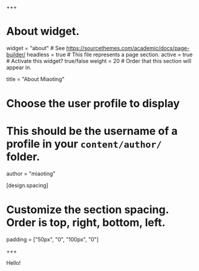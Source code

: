 +++
# About widget.
widget = "about"  # See https://sourcethemes.com/academic/docs/page-builder/
headless = true  # This file represents a page section.
active = true  # Activate this widget? true/false
weight = 20  # Order that this section will appear in.

title = "About Miaoting"

# Choose the user profile to display
# This should be the username of a profile in your `content/author/` folder.
author = "miaoting"

[design.spacing]
  # Customize the section spacing. Order is top, right, bottom, left.
  padding = ["50px", "0", "100px", "0"]

+++

Hello!